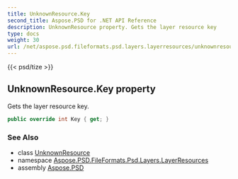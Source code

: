 ```yaml
---
title: UnknownResource.Key
second_title: Aspose.PSD for .NET API Reference
description: UnknownResource property. Gets the layer resource key
type: docs
weight: 30
url: /net/aspose.psd.fileformats.psd.layers.layerresources/unknownresource/key/
---
```

{{< psd/tize >}}
## UnknownResource.Key property

Gets the layer resource key.

```csharp
public override int Key { get; }
```

### See Also

* class [UnknownResource](../)
* namespace [Aspose.PSD.FileFormats.Psd.Layers.LayerResources](../../unknownresource/)
* assembly [Aspose.PSD](../../../)


